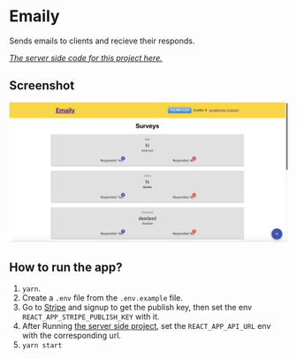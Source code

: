 # Emaily

Sends emails to clients and recieve their responds.

_[The server side code for this project here.](https://github.com/zeyadetman/emaily-server)_

## Screenshot

![Screenshot from app](./app.png)

## How to run the app?

1. `yarn`.
2. Create a `.env` file from the `.env.example` file.
3. Go to [Stripe](https://stripe.com/) and signup to get the publish key, then set the env `REACT_APP_STRIPE_PUBLISH_KEY` with it.
4. After Running [the server side project](https://github.com/zeyadetman/emaily-server), set the `REACT_APP_API_URL` env with the corresponding url.
5. `yarn start`
